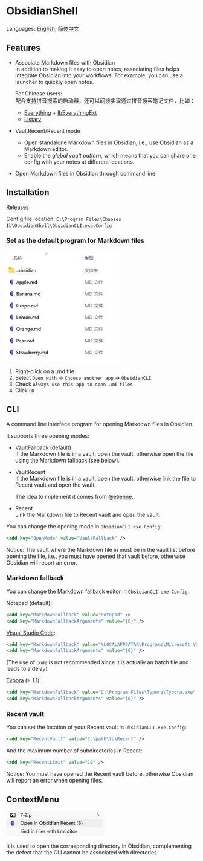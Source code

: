 # ObsidianShell
Languages: [English](README.md), [简体中文](README.zh-Hans.md)

## Features
- Associate Markdown files with Obsidian  
  In addition to making it easy to open notes, associating files helps integrate Obsidian into your workflows. For example, you can use a launcher to quickly open notes.
  
  For Chinese users:  
  配合支持拼音搜索的启动器，还可以间接实现通过拼音搜索笔记文件，比如：
  - [Everything](https://www.voidtools.com/) + [IbEverythingExt](https://github.com/Chaoses-Ib/IbEverythingExt)
  - [Listary](https://www.listarypro.com/)
- VaultRecent/Recent mode
  - Open standalone Markdown files in Obsidian, i.e., use Obsidian as a Markdown editor.
  - Enable the *global vault pattern*, which means that you can share one config with your notes at different locations.
- Open Markdown files in Obsidian through command line

## Installation
[Releases](https://github.com/Chaoses-Ib/ObsidianShell/releases)

Config file location: `C:\Program Files\Chaoses Ib\ObsidianShell\ObsidianCLI.exe.Config`

### Set as the default program for Markdown files
![](images/File%20list.png)

1. Right-click on a .md file
2. Select `Open with` → `Choose another app` → `ObsidianCLI`
3. Check `Always use this app to open .md files`
4. Click `OK`

## CLI
A command line interface program for opening Markdown files in Obsidian.

It supports three opening modes:
- VaultFallback (default)  
  If the Markdown file is in a vault, open the vault, otherwise open the file using the Markdown fallback (see below).
- VaultRecent  
  If the Markdown file is in a vault, open the vault, otherwise link the file to Recent vault and open the vault.

  The idea to implement it comes from [@etienne](https://forum.obsidian.md/t/open-and-edit-standalone-markdown-files/14977).
- Recent  
  Link the Markdown file to Recent vault and open the vault.

You can change the opening mode in `ObsidianCLI.exe.Config`:
```xml
<add key="OpenMode" value="VaultFallback" />
```

Notice: The vault where the Markdown file in must be in the vault list before opening the file, i.e., you must have opened that vault before, otherwise Obsidian will report an error.

### Markdown fallback
You can change the Markdown fallback editor in `ObsidianCLI.exe.Config`.

Notepad (default):
```xml
<add key="MarkdownFallback" value="notepad" />
<add key="MarkdownFallbackArguments" value="{0}" />
```

[Visual Studio Code](https://code.visualstudio.com/):
```xml
<add key="MarkdownFallback" value="%LOCALAPPDATA%\Programs\Microsoft VS Code\Code.exe" />
<add key="MarkdownFallbackArguments" value="{0}" />
```
(The use of `code` is not recommended since it is actually an batch file and leads to a delay)

[Typora](https://typora.io/) (≥ 1.1):
```xml
<add key="MarkdownFallback" value="C:\Program Files\Typora\Typora.exe" />
<add key="MarkdownFallbackArguments" value="{0}" />
```

### Recent vault
You can set the location of your Recent vault in `ObsidianCLI.exe.Config`:
```xml
<add key="RecentVault" value="C:\path\to\Recent" />
```
And the maximum number of subdirectories in Recent:
```xml
<add key="RecentLimit" value="10" />
```

Notice: You must have opened the Recent vault before, otherwise Obsidian will report an error when opening files.

## ContextMenu
![](images/ContextMenu.png)

It is used to open the corresponding directory in Obsidian, complementing the defect that the CLI cannot be associated with directories.